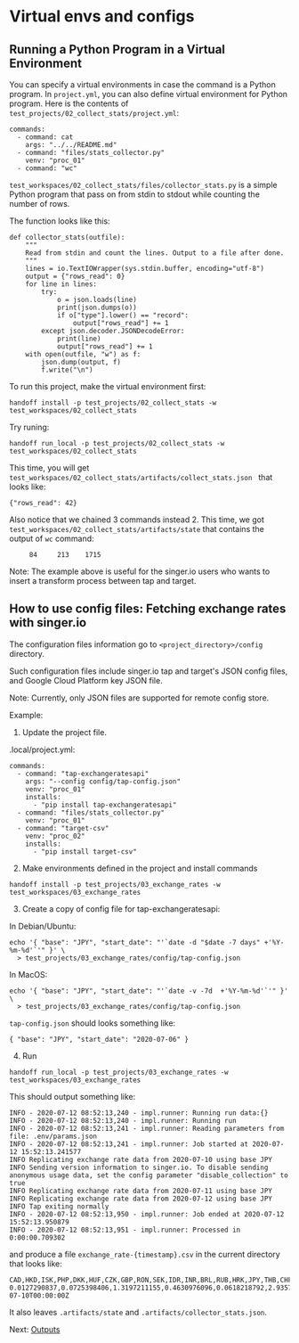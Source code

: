 # Virtual envs and configs

## Running a Python Program in a Virtual Environment

You can specify a virtual environments in case the command is a Python program.
In `project.yml`, you can also define virtual environment for Python program.
Here is the contents of `test_projects/02_collect_stats/project.yml`:

```
commands:
  - command: cat
    args: "../../README.md"
  - command: "files/stats_collector.py"
    venv: "proc_01"
  - command: "wc"
```

`test_workspaces/02_collect_stats/files/collector_stats.py` is a simple Python
program that pass on from stdin to stdout while counting the number of rows.

The function looks like this:
```
def collector_stats(outfile):
    """
    Read from stdin and count the lines. Output to a file after done.
    """
    lines = io.TextIOWrapper(sys.stdin.buffer, encoding="utf-8")
    output = {"rows_read": 0}
    for line in lines:
        try:
            o = json.loads(line)
            print(json.dumps(o))
            if o["type"].lower() == "record":
                output["rows_read"] += 1
        except json.decoder.JSONDecodeError:
            print(line)
            output["rows_read"] += 1
    with open(outfile, "w") as f:
        json.dump(output, f)
        f.write("\n")
```

To run this project, make the virtual environment first:
```
handoff install -p test_projects/02_collect_stats -w test_workspaces/02_collect_stats
```

Try runing:
```
handoff run_local -p test_projects/02_collect_stats -w test_workspaces/02_collect_stats
```

This time, you will get `test_workspaces/02_collect_stats/artifacts/collect_stats.json `
that looks like:
```
{"rows_read": 42}
```

Also notice that we chained 3 commands instead 2. This time, we got
`test_workspaces/02_collect_stats/artifacts/state` that contains the output of `wc` command:
```
     84     213    1715
```

Note: The example above is useful for the singer.io users who wants to insert
a transform process between tap and target.

## How to use config files: Fetching exchange rates with singer.io

The configuration files information go to `<project_directory>/config` directory.

Such configuration files include singer.io tap and target's JSON config files,
and Google Cloud Platform key JSON file.

Note: Currently, only JSON files are supported for remote config store.

Example:

1. Update the project file.

.local/project.yml:
```
commands:
  - command: "tap-exchangeratesapi"
    args: "--config config/tap-config.json"
    venv: "proc_01"
    installs:
      - "pip install tap-exchangeratesapi"
  - command: "files/stats_collector.py"
    venv: "proc_01"
  - command: "target-csv"
    venv: "proc_02"
    installs:
      - "pip install target-csv"
```

2. Make environments defined in the project and install commands
```
handoff install -p test_projects/03_exchange_rates -w test_workspaces/03_exchange_rates
```

3. Create a copy of config file for tap-exchangeratesapi:

In Debian/Ubuntu:
```
echo '{ "base": "JPY", "start_date": "'`date -d "$date -7 days" +'%Y-%m-%d'`'" }' \
  > test_projects/03_exchange_rates/config/tap-config.json
```

In MacOS:
```
echo '{ "base": "JPY", "start_date": "'`date -v -7d  +'%Y-%m-%d'`'" }' \
  > test_projects/03_exchange_rates/config/tap-config.json
```

`tap-config.json` should looks something like:
```
{ "base": "JPY", "start_date": "2020-07-06" }
```


4. Run
```
handoff run_local -p test_projects/03_exchange_rates -w test_workspaces/03_exchange_rates
```

This should output something like:
```
INFO - 2020-07-12 08:52:13,240 - impl.runner: Running run data:{}
INFO - 2020-07-12 08:52:13,240 - impl.runner: Running run
INFO - 2020-07-12 08:52:13,241 - impl.runner: Reading parameters from file: .env/params.json
INFO - 2020-07-12 08:52:13,241 - impl.runner: Job started at 2020-07-12 15:52:13.241577
INFO Replicating exchange rate data from 2020-07-10 using base JPY
INFO Sending version information to singer.io. To disable sending anonymous usage data, set the config parameter "disable_collection" to true
INFO Replicating exchange rate data from 2020-07-11 using base JPY
INFO Replicating exchange rate data from 2020-07-12 using base JPY
INFO Tap exiting normally
INFO - 2020-07-12 08:52:13,950 - impl.runner: Job ended at 2020-07-12 15:52:13.950879
INFO - 2020-07-12 08:52:13,951 - impl.runner: Processed in 0:00:00.709302
```

and produce a file `exchange_rate-{timestamp}.csv` in the current directory that looks like:
```
CAD,HKD,ISK,PHP,DKK,HUF,CZK,GBP,RON,SEK,IDR,INR,BRL,RUB,HRK,JPY,THB,CHF,EUR,MYR,BGN,TRY,CNY,NOK,NZD,ZAR,USD,MXN,SGD,AUD,ILS,KRW,PLN,date
0.0127290837,0.0725398406,1.3197211155,0.4630976096,0.0618218792,2.9357569721,0.2215388446,0.007434429,0.0401958831,0.0863047809,135.1005146082,0.7041915671,0.050374336,0.6657569721,0.0625373506,1.0,0.29312749,0.0088188911,0.0083001328,0.0399311089,0.0162333997,0.0642571381,0.0655312085,0.0889467131,0.0142670983,0.158440405,0.0093592297,0.2132744024,0.0130336985,0.0134852258,0.032375498,11.244189907,0.0371372842,2020-07-10T00:00:00Z
```

It also leaves `.artifacts/state` and `.artifacts/collector_stats.json`.

Next: [Outputs](outputs)
